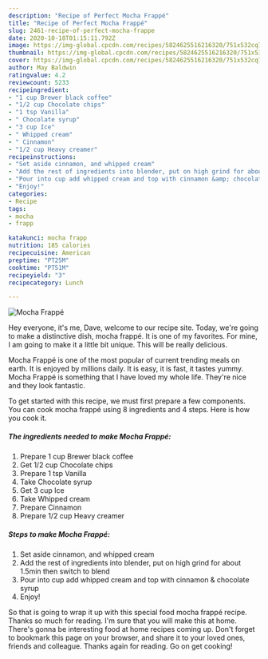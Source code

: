 ```yaml
---
description: "Recipe of Perfect Mocha Frappé"
title: "Recipe of Perfect Mocha Frappé"
slug: 2461-recipe-of-perfect-mocha-frappe
date: 2020-10-18T01:15:11.792Z
image: https://img-global.cpcdn.com/recipes/5824625516216320/751x532cq70/mocha-frappe-recipe-main-photo.jpg
thumbnail: https://img-global.cpcdn.com/recipes/5824625516216320/751x532cq70/mocha-frappe-recipe-main-photo.jpg
cover: https://img-global.cpcdn.com/recipes/5824625516216320/751x532cq70/mocha-frappe-recipe-main-photo.jpg
author: May Baldwin
ratingvalue: 4.2
reviewcount: 5233
recipeingredient:
- "1 cup Brewer black coffee"
- "1/2 cup Chocolate chips"
- "1 tsp Vanilla"
- " Chocolate syrup"
- "3 cup Ice"
- " Whipped cream"
- " Cinnamon"
- "1/2 cup Heavy creamer"
recipeinstructions:
- "Set aside cinnamon, and whipped cream"
- "Add the rest of ingredients into blender, put on high grind for about 1.5min then switch to blend"
- "Pour into cup add whipped cream and top with cinnamon &amp; chocolate syrup"
- "Enjoy!"
categories:
- Recipe
tags:
- mocha
- frapp

katakunci: mocha frapp 
nutrition: 185 calories
recipecuisine: American
preptime: "PT25M"
cooktime: "PT51M"
recipeyield: "3"
recipecategory: Lunch

---
```



![Mocha Frappé](https://img-global.cpcdn.com/recipes/5824625516216320/751x532cq70/mocha-frappe-recipe-main-photo.jpg)

Hey everyone, it's me, Dave, welcome to our recipe site. Today, we're going to make a distinctive dish, mocha frappé. It is one of my favorites. For mine, I am going to make it a little bit unique. This will be really delicious.

Mocha Frappé is one of the most popular of current trending meals on earth. It is enjoyed by millions daily. It is easy, it is fast, it tastes yummy. Mocha Frappé is something that I have loved my whole life. They're nice and they look fantastic.




To get started with this recipe, we must first prepare a few components. You can cook mocha frappé using 8 ingredients and 4 steps. Here is how you cook it.

<!--inarticleads1-->

##### The ingredients needed to make Mocha Frappé:

1. Prepare 1 cup Brewer black coffee
1. Get 1/2 cup Chocolate chips
1. Prepare 1 tsp Vanilla
1. Take  Chocolate syrup
1. Get 3 cup Ice
1. Take  Whipped cream
1. Prepare  Cinnamon
1. Prepare 1/2 cup Heavy creamer




<!--inarticleads2-->

##### Steps to make Mocha Frappé:

1. Set aside cinnamon, and whipped cream
1. Add the rest of ingredients into blender, put on high grind for about 1.5min then switch to blend
1. Pour into cup add whipped cream and top with cinnamon &amp; chocolate syrup
1. Enjoy!




So that is going to wrap it up with this special food mocha frappé recipe. Thanks so much for reading. I'm sure that you will make this at home. There's gonna be interesting food at home recipes coming up. Don't forget to bookmark this page on your browser, and share it to your loved ones, friends and colleague. Thanks again for reading. Go on get cooking!
